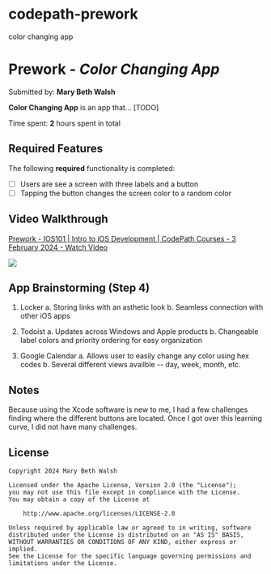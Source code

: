 # codepath-prework
color changing app

# Prework - *Color Changing App*

Submitted by: **Mary Beth Walsh**

**Color Changing App** is an app that... [TODO] 

Time spent: **2** hours spent in total

## Required Features

The following **required** functionality is completed:

- [ ] Users are see a screen with three labels and a button
- [ ] Tapping the button changes the screen color to a random color
 
## Video Walkthrough
<div>
    <a href="https://www.loom.com/share/c372e1288b2e4455a63ff23a4d35111e">
      <p>Prework - IOS101 | Intro to iOS Development | CodePath Courses - 3 February 2024 - Watch Video</p>
    </a>
    <a href="https://www.loom.com/share/c372e1288b2e4455a63ff23a4d35111e">
      <img style="max-width:300px;" src="https://cdn.loom.com/sessions/thumbnails/c372e1288b2e4455a63ff23a4d35111e-1706941044577-with-play.gif">
    </a>
  </div>

## App Brainstorming (Step 4)
1. Locker
    a. Storing links with an asthetic look
    b. Seamless connection with other iOS apps

2. Todoist
    a. Updates across Windows and Apple products
    b. Changeable label colors and priority ordering for easy organization

3. Google Calendar
    a. Allows user to easily change any color using hex codes
    b. Several different views availble -- day, week, month, etc.
   
## Notes

Because using the Xcode software is new to me, I had a few challenges finding where the different buttons are located. Once I got over this learning curve, I did not have many challenges.

## License

    Copyright 2024 Mary Beth Walsh

    Licensed under the Apache License, Version 2.0 (the "License");
    you may not use this file except in compliance with the License.
    You may obtain a copy of the License at

        http://www.apache.org/licenses/LICENSE-2.0

    Unless required by applicable law or agreed to in writing, software
    distributed under the License is distributed on an "AS IS" BASIS,
    WITHOUT WARRANTIES OR CONDITIONS OF ANY KIND, either express or implied.
    See the License for the specific language governing permissions and
    limitations under the License.
